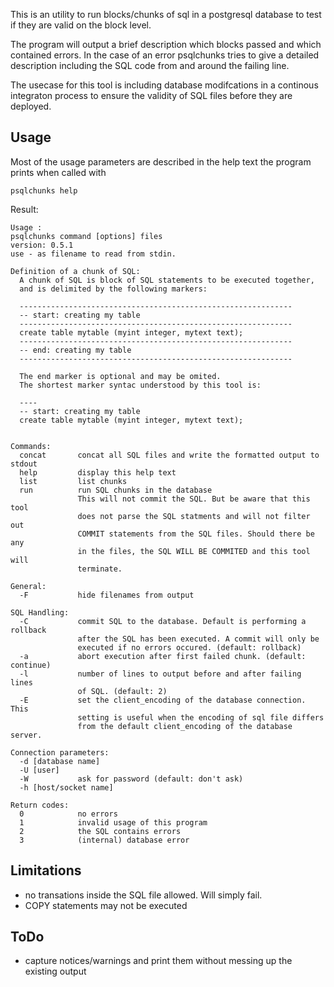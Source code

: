 This is an utility to run blocks/chunks of sql in a
postgresql database to test if they are valid on the block level.

The program will output a brief description which blocks passed and which
contained errors. In the case of an error psqlchunks tries to give
a detailed description including the SQL code from and around the
failing line.

The usecase for this tool is including database modifcations in a 
continous integraton process to ensure the validity of SQL files
before they are deployed.


Usage
-----

Most of the usage parameters are described in the help text
the program prints when called with

    psqlchunks help


Result:


    Usage :  
    psqlchunks command [options] files
    version: 0.5.1
    use - as filename to read from stdin.
    
    Definition of a chunk of SQL:
      A chunk of SQL is block of SQL statements to be executed together,
      and is delimited by the following markers:
    
      -------------------------------------------------------------
      -- start: creating my table
      -------------------------------------------------------------
      create table mytable (myint integer, mytext text);
      -------------------------------------------------------------
      -- end: creating my table
      -------------------------------------------------------------
    
      The end marker is optional and may be omited.
      The shortest marker syntac understood by this tool is:
    
      ----
      -- start: creating my table
      create table mytable (myint integer, mytext text);
    
    
    Commands:
      concat       concat all SQL files and write the formatted output to stdout
      help         display this help text
      list         list chunks
      run          run SQL chunks in the database
                   This will not commit the SQL. But be aware that this tool
                   does not parse the SQL statments and will not filter out
                   COMMIT statements from the SQL files. Should there be any
                   in the files, the SQL WILL BE COMMITED and this tool will
                   terminate.
    
    General:
      -F           hide filenames from output
    
    SQL Handling:
      -C           commit SQL to the database. Default is performing a rollback
                   after the SQL has been executed. A commit will only be
                   executed if no errors occured. (default: rollback)
      -a           abort execution after first failed chunk. (default: continue)
      -l           number of lines to output before and after failing lines
                   of SQL. (default: 2)
      -E           set the client_encoding of the database connection. This
                   setting is useful when the encoding of sql file differs
                   from the default client_encoding of the database server.

    Connection parameters:
      -d [database name]
      -U [user]
      -W           ask for password (default: don't ask)
      -h [host/socket name]
    
    Return codes:
      0            no errors
      1            invalid usage of this program
      2            the SQL contains errors
      3            (internal) database error


Limitations
-----------

- no transations inside the SQL file allowed. Will simply fail.
- COPY statements may not be executed


ToDo
----

- capture notices/warnings and print them without messing up the existing output
